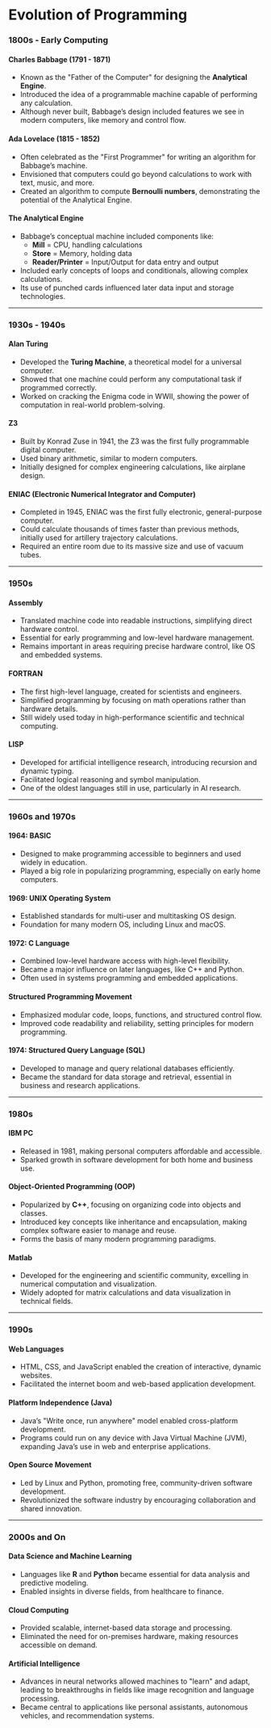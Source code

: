 # Evolution of Programming

### 1800s - Early Computing

#### Charles Babbage (1791 - 1871)
- Known as the "Father of the Computer" for designing the **Analytical Engine**.
- Introduced the idea of a programmable machine capable of performing any calculation.
- Although never built, Babbage’s design included features we see in modern computers, like memory and control flow.

#### Ada Lovelace (1815 - 1852)
- Often celebrated as the "First Programmer" for writing an algorithm for Babbage’s machine.
- Envisioned that computers could go beyond calculations to work with text, music, and more.
- Created an algorithm to compute **Bernoulli numbers**, demonstrating the potential of the Analytical Engine.

#### The Analytical Engine
- Babbage’s conceptual machine included components like:
  - **Mill** = CPU, handling calculations
  - **Store** = Memory, holding data
  - **Reader/Printer** = Input/Output for data entry and output
- Included early concepts of loops and conditionals, allowing complex calculations.
- Its use of punched cards influenced later data input and storage technologies.

---

### 1930s - 1940s

#### Alan Turing
- Developed the **Turing Machine**, a theoretical model for a universal computer.
- Showed that one machine could perform any computational task if programmed correctly.
- Worked on cracking the Enigma code in WWII, showing the power of computation in real-world problem-solving.

#### Z3
- Built by Konrad Zuse in 1941, the Z3 was the first fully programmable digital computer.
- Used binary arithmetic, similar to modern computers.
- Initially designed for complex engineering calculations, like airplane design.

#### ENIAC (Electronic Numerical Integrator and Computer)
- Completed in 1945, ENIAC was the first fully electronic, general-purpose computer.
- Could calculate thousands of times faster than previous methods, initially used for artillery trajectory calculations.
- Required an entire room due to its massive size and use of vacuum tubes.

---

### 1950s

#### Assembly
- Translated machine code into readable instructions, simplifying direct hardware control.
- Essential for early programming and low-level hardware management.
- Remains important in areas requiring precise hardware control, like OS and embedded systems.

#### FORTRAN
- The first high-level language, created for scientists and engineers.
- Simplified programming by focusing on math operations rather than hardware details.
- Still widely used today in high-performance scientific and technical computing.

#### LISP
- Developed for artificial intelligence research, introducing recursion and dynamic typing.
- Facilitated logical reasoning and symbol manipulation.
- One of the oldest languages still in use, particularly in AI research.

---

### 1960s and 1970s

#### 1964: BASIC
- Designed to make programming accessible to beginners and used widely in education.
- Played a big role in popularizing programming, especially on early home computers.

#### 1969: UNIX Operating System
- Established standards for multi-user and multitasking OS design.
- Foundation for many modern OS, including Linux and macOS.

#### 1972: C Language
- Combined low-level hardware access with high-level flexibility.
- Became a major influence on later languages, like C++ and Python.
- Often used in systems programming and embedded applications.

#### Structured Programming Movement
- Emphasized modular code, loops, functions, and structured control flow.
- Improved code readability and reliability, setting principles for modern programming.

#### 1974: Structured Query Language (SQL)
- Developed to manage and query relational databases efficiently.
- Became the standard for data storage and retrieval, essential in business and research applications.

---

### 1980s

#### IBM PC
- Released in 1981, making personal computers affordable and accessible.
- Sparked growth in software development for both home and business use.

#### Object-Oriented Programming (OOP)
- Popularized by **C++**, focusing on organizing code into objects and classes.
- Introduced key concepts like inheritance and encapsulation, making complex software easier to manage and reuse.
- Forms the basis of many modern programming paradigms.

#### Matlab
- Developed for the engineering and scientific community, excelling in numerical computation and visualization.
- Widely adopted for matrix calculations and data visualization in technical fields.

---

### 1990s

#### Web Languages
- HTML, CSS, and JavaScript enabled the creation of interactive, dynamic websites.
- Facilitated the internet boom and web-based application development.

#### Platform Independence (Java)
- Java’s "Write once, run anywhere" model enabled cross-platform development.
- Programs could run on any device with Java Virtual Machine (JVM), expanding Java’s use in web and enterprise applications.

#### Open Source Movement
- Led by Linux and Python, promoting free, community-driven software development.
- Revolutionized the software industry by encouraging collaboration and shared innovation.

---

### 2000s and On

#### Data Science and Machine Learning
- Languages like **R** and **Python** became essential for data analysis and predictive modeling.
- Enabled insights in diverse fields, from healthcare to finance.

#### Cloud Computing
- Provided scalable, internet-based data storage and processing.
- Eliminated the need for on-premises hardware, making resources accessible on demand.

#### Artificial Intelligence
- Advances in neural networks allowed machines to "learn" and adapt, leading to breakthroughs in fields like image recognition and language processing.
- Became central to applications like personal assistants, autonomous vehicles, and recommendation systems.
